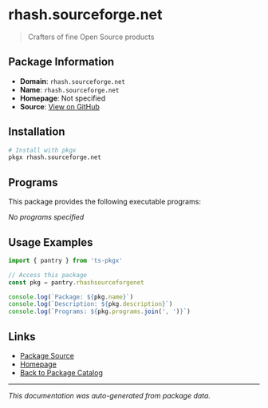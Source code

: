 # rhash.sourceforge.net

> Crafters of fine Open Source products

## Package Information

- **Domain**: `rhash.sourceforge.net`
- **Name**: `rhash.sourceforge.net`
- **Homepage**: Not specified
- **Source**: [View on GitHub](https://github.com/pkgxdev/pantry/tree/main/projects/rhash.sourceforge.net/package.yml)

## Installation

```bash
# Install with pkgx
pkgx rhash.sourceforge.net
```

## Programs

This package provides the following executable programs:

*No programs specified*

## Usage Examples

```typescript
import { pantry } from 'ts-pkgx'

// Access this package
const pkg = pantry.rhashsourceforgenet

console.log(`Package: ${pkg.name}`)
console.log(`Description: ${pkg.description}`)
console.log(`Programs: ${pkg.programs.join(', ')}`)
```

## Links

- [Package Source](https://github.com/pkgxdev/pantry/tree/main/projects/rhash.sourceforge.net/package.yml)
- [Homepage](#)
- [Back to Package Catalog](../package-catalog.md)

---

*This documentation was auto-generated from package data.*
